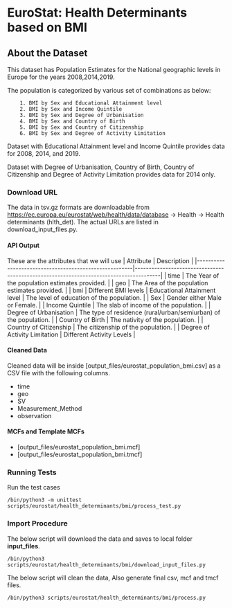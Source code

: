 # EuroStat: Health Determinants based on BMI

## About the Dataset
This dataset has Population Estimates for the National geographic levels in Europe for the years 2008,2014,2019.

The population is categorized by various set of combinations as below:
        
        1. BMI by Sex and Educational Attainment level
        2. BMI by Sex and Income Quintile
        3. BMI by Sex and Degree of Urbanisation
        4. BMI by Sex and Country of Birth
        5. BMI by Sex and Country of Citizenship
        6. BMI by Sex and Degree of Activity Limitation
        
Dataset with Educational Attainment level and Income Quintile provides data for 2008, 2014, and 2019.

Dataset with Degree of Urbanisation, Country of Birth, Country of Citizenship and Degree of Activity Limitation provides data for 2014 only.


### Download URL
The data in tsv.gz formats are downloadable from https://ec.europa.eu/eurostat/web/health/data/database -> 	Health -> Health determinants (hlth_det).
The actual URLs are listed in download_input_files.py.


#### API Output
These are the attributes that we will use
| Attribute      					| Description                                                 				|
|-------------------------------------------------------|---------------------------------------------------------------------------------------|
| time       					| The Year of the population estimates provided. 				|
| geo       					| The Area of the population estimates provided. 				|
| bmi                           | Different BMI levels
| Educational Attainment level   	| The level of education of the population.  |
| Sex   				| Gender either Male or Female. 							|
| Income Quintile 				| The slab of income of the population.						|
| Degree of Urbanisation   				| The type of residence (rural/urban/semiurban) of the population.					|
| Country of Birth   				| The nativity of the population.						|
| Country of Citizenship   				| The citizenship of the population.						|
| Degree of Activity Limitation   				|  Different Activity Levels							|




#### Cleaned Data
Cleaned data will be inside [output_files/eurostat_population_bmi.csv] as a CSV file with the following columns.

- time
- geo
- SV
- Measurement_Method
- observation



#### MCFs and Template MCFs
- [output_files/eurostat_population_bmi.mcf]
- [output_files/eurostat_population_bmi.tmcf]

### Running Tests

Run the test cases

`/bin/python3 -m unittest scripts/eurostat/health_determinants/bmi/process_test.py`




### Import Procedure

The below script will download the data and saves to local folder **input_files**.

`/bin/python3 scripts/eurostat/health_determinants/bmi/download_input_files.py`

The below script will clean the data, Also generate final csv, mcf and tmcf files.

`/bin/python3 scripts/eurostat/health_determinants/bmi/process.py`
